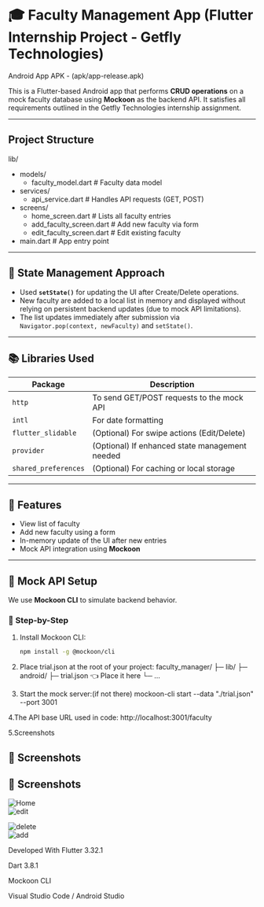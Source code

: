 # 🎓 Faculty Management App (Flutter Internship Project - Getfly Technologies)

Android App APK - (apk/app-release.apk)


This is a Flutter-based Android app that performs **CRUD operations** on a mock faculty database using **Mockoon** as the backend API. It satisfies all requirements outlined in the Getfly Technologies internship assignment.

---

## Project Structure

lib/
- models/
  - faculty_model.dart       # Faculty data model
- services/
  - api_service.dart         # Handles API requests (GET, POST)
- screens/
  - home_screen.dart         # Lists all faculty entries
  - add_faculty_screen.dart  # Add new faculty via form
  - edit_faculty_screen.dart # Edit existing faculty
- main.dart                  # App entry point



---

## 🔧 State Management Approach

- Used **`setState()`** for updating the UI after Create/Delete operations.
- New faculty are added to a local list in memory and displayed without relying on persistent backend updates (due to mock API limitations).
- The list updates immediately after submission via `Navigator.pop(context, newFaculty)` and `setState()`.

---

## 📚 Libraries Used

| Package              | Description                                   |
|---------------------|------------------------------------------------|
| `http`              | To send GET/POST requests to the mock API      |
| `intl`              | For date formatting                            |
| `flutter_slidable`  | (Optional) For swipe actions (Edit/Delete)     |
| `provider`          | (Optional) If enhanced state management needed |
| `shared_preferences`| (Optional) For caching or local storage        |

---

## 🚀 Features

- View list of faculty
- Add new faculty using a form
- In-memory update of the UI after new entries
- Mock API integration using **Mockoon**

---

## 🧪 Mock API Setup

We use **Mockoon CLI** to simulate backend behavior.

### 🔧 Step-by-Step

1. Install Mockoon CLI:
   ```bash
   npm install -g @mockoon/cli

2. Place trial.json at the root of your project:
faculty_manager/
├─ lib/
├─ android/
├─ trial.json   👈 Place it here
└─ ...

3. Start the mock server:(if not there)
mockoon-cli start --data "./trial.json" --port 3001

4.The API base URL used in code:
http://localhost:3001/faculty

5.Screenshots
## 📸 Screenshots


## 📸 Screenshots


 ![Home](lib/screenshots/ss1.png)  
 ![edit](lib/screenshots/ss2.png)        

 ![delete](lib/screenshots/ss3.png)    
 ![add](lib/screenshots/ss4.png)   



Developed With
Flutter 3.32.1

Dart 3.8.1

Mockoon CLI

Visual Studio Code / Android Studio
